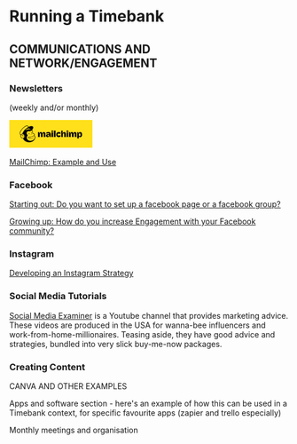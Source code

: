 # Running a Timebank 

## COMMUNICATIONS AND NETWORK/ENGAGEMENT 

### Newsletters 

(weekly and/or monthly) 

![MailChimp](MailChimp.png)

[MailChimp: Example and Use](https://youtu.be/ppQ8w90OpV4)


### Facebook

[Starting out: Do you want to set up a facebook page or a facebook group?](https://youtu.be/GJcHKOTHjIg)   

[Growing up: How do you increase Engagement with your Facebook community?](https://youtu.be/Bam_rXmoOs4)   

### Instagram

[Developing an Instagram Strategy](https://youtu.be/PKUn7wU5sIc)

### Social Media Tutorials

[Social Media Examiner](https://www.youtube.com/channel/UCS3lFRhXKfCZ8FvRqPjy9NA) is a Youtube channel that provides marketing advice. These videos are produced in the USA for wanna-bee influencers and work-from-home-millionaires. Teasing aside, they have good advice and strategies, bundled into very slick buy-me-now packages. 

### Creating Content
CANVA AND OTHER EXAMPLES

Apps and software section - here's an example of how this can be used in a Timebank context, for specific favourite apps (zapier and trello especially) 

Monthly meetings and organisation

